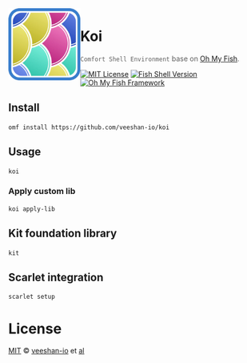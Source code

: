 <img src="./logo.webp" align="left" width="144px" height="144px"/>

# Koi

> `Comfort Shell Environment` base on [Oh My Fish][omf-link].

[![MIT License](https://img.shields.io/badge/license-MPL2.0-007EC7.svg?style=flat-square)](/LICENSE)
[![Fish Shell Version](https://img.shields.io/badge/fish-v3.0.2-007EC7.svg?style=flat-square)](https://fishshell.com)
[![Oh My Fish Framework](https://img.shields.io/badge/Oh%20My%20Fish-Framework-007EC7.svg?style=flat-square)](https://www.github.com/oh-my-fish/oh-my-fish)

## Install

```fish
omf install https://github.com/veeshan-io/koi
```

## Usage

```fish
koi
```

### Apply custom lib

```fish
koi apply-lib
```

## Kit foundation library

```fish
kit
```

## Scarlet integration

```fish
scarlet setup
```

# License

[MIT][mit] © [veeshan-io][author] et [al][contributors]

[mit]:            https://opensource.org/licenses/MIT
[author]:         https://github.com/veeshan-io
[contributors]:   https://github.com/veeshan-io/plugin-koi/graphs/contributors
[omf-link]:       https://www.github.com/oh-my-fish/oh-my-fish

[license-badge]:  https://img.shields.io/badge/license-MIT-007EC7.svg?style=flat-square
